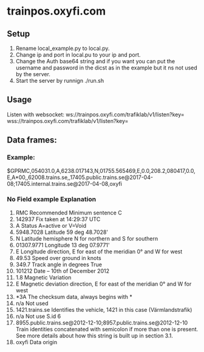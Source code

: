 # trainpos.oxyfi.com

## Setup
1. Rename local_example.py to local.py.
2. Change ip and port in local.pu to your ip and port.
3. Change the Auth base64 string and if you want you can put the username and password in the dicst as in the 
   example but it ns not used by the server.
4. Start the server by runnign ./run.sh

## Usage
Listen with websocket:
ws://trainpos.oxyfi.com/trafiklab/v1/listen?key=<your key>
wss://trainpos.oxyfi.com/trafiklab/v1/listen?key=<your key>

## Data frames:

### Example:
$GPRMC,054031.0,A,6238.017143,N,01755.565469,E,0.0,208.2,080417,0.0,E,A*00,,62008.trains.se,,17405.public.trains.se@2017-04-08;17405.internal.trains.se@2017-04-08,oxyfi

### No Field	example Explanation
1. RMC Recommended	Minimum	sentence	C
2. 142937 Fix	taken	at	14:29:37 UTC
3. A Status	A=active	or	V=Void
4. 5948.7028 Latitude	59 deg	48.7028'	
5. N Latitude	hemisphere	N	for	northern	and	S	for	southern	
6. 01307.9771 Longitude	13 deg	07.9771'	
7. E Longitude	direction,	E	for	east	of	the	meridian	0° and	W	for	west	
8. 49.53 Speed	over ground	in	knots
9. 349.7 Track	angle	in	degrees	True
10. 101212 Date	– 10th of	December	2012
11. 1.8 Magnetic	Variation
12. E Magnetic	deviation	direction,	E	for	east	of	the	meridian	0° and	W	for	west
13. *3A The	checksum	data,	always	begins	with	*
14. n/a Not	used
15. 1421.trains.se Identifies	the	vehicle,	1421	in	this	case	(Värmlandstrafik)
16. n/a Not	use S.id 6
17. 8955.public.trains.se@2012-12-10;8957.public.trains.se@2012-12-10
    Train	identities	concatenated	with	semicolon	if	more	than	one	is	present.	
    See	more	details	about	how	this	string	is	built	up	in section	3.1.
18. oxyfi Data	origin
